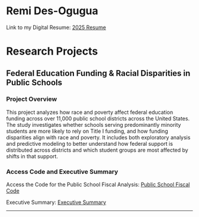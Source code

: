 # Remi Des-Ogugua

Link to my Digital Resume: [2025 Resume](2025_Digital_Resume.html)


# Research Projects

## Federal Education Funding & Racial Disparities in Public Schools

### Project Overview

This project analyzes how race and poverty affect federal education funding across over 11,000 public school districts across the United States. The study investigates whether schools serving predominantly minority students are more likely to rely on Title I funding, and how funding disparities align with race and poverty. It includes both exploratory analysis and predictive modeling to better understand how federal support is distributed across districts and which student groups are most affected by shifts in that support.

### Access Code and Executive Summary

Access the Code for the Public School Fiscal Analysis: [Public School Fiscal Code](https://github.com/remideso/remideso.github.io/blob/e10bfb9d315aac5c7b14571ed144f4f15064af86/Public%20School%20Fiscal%20Code%20(3).md)  

Executive Summary: [Executive Summary](Executive_Summary.html)  

---
